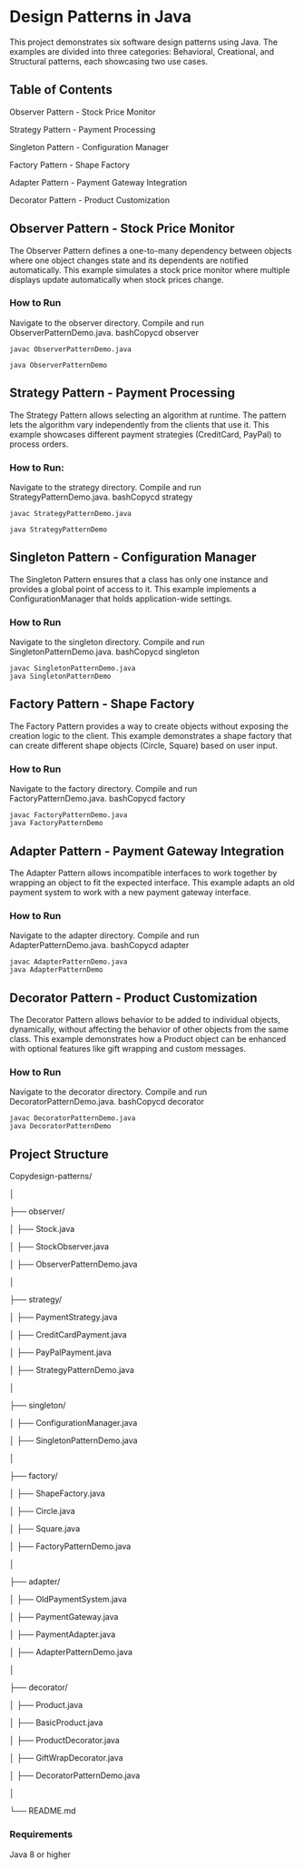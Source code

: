 # Design Patterns in Java

This project demonstrates six software design patterns using Java. The examples are divided into three categories: Behavioral, Creational, and Structural patterns, each showcasing two use cases.

## Table of Contents

Observer Pattern - Stock Price Monitor

Strategy Pattern - Payment Processing

Singleton Pattern - Configuration Manager

Factory Pattern - Shape Factory

Adapter Pattern - Payment Gateway Integration

Decorator Pattern - Product Customization



## Observer Pattern - Stock Price Monitor

The Observer Pattern defines a one-to-many dependency between objects where one object changes state and its dependents are notified automatically.
This example simulates a stock price monitor where multiple displays update automatically when stock prices change.

### How to Run

Navigate to the observer directory.
Compile and run ObserverPatternDemo.java.
bashCopycd observer

```
javac ObserverPatternDemo.java

java ObserverPatternDemo
```

## Strategy Pattern - Payment Processing

The Strategy Pattern allows selecting an algorithm at runtime. The pattern lets the algorithm vary independently from the clients that use it.
This example showcases different payment strategies (CreditCard, PayPal) to process orders.

### How to Run:

Navigate to the strategy directory.
Compile and run StrategyPatternDemo.java.
bashCopycd strategy

```
javac StrategyPatternDemo.java

java StrategyPatternDemo
```

## Singleton Pattern - Configuration Manager


The Singleton Pattern ensures that a class has only one instance and provides a global point of access to it.
This example implements a ConfigurationManager that holds application-wide settings.

### How to Run

Navigate to the singleton directory.
Compile and run SingletonPatternDemo.java.
bashCopycd singleton

```
javac SingletonPatternDemo.java
java SingletonPatternDemo
```

## Factory Pattern - Shape Factory


The Factory Pattern provides a way to create objects without exposing the creation logic to the client.
This example demonstrates a shape factory that can create different shape objects (Circle, Square) based on user input.

### How to Run

Navigate to the factory directory.
Compile and run FactoryPatternDemo.java.
bashCopycd factory

```
javac FactoryPatternDemo.java
java FactoryPatternDemo
```

## Adapter Pattern - Payment Gateway Integration

The Adapter Pattern allows incompatible interfaces to work together by wrapping an object to fit the expected interface.
This example adapts an old payment system to work with a new payment gateway interface.

### How to Run

Navigate to the adapter directory.
Compile and run AdapterPatternDemo.java.
bashCopycd adapter

```
javac AdapterPatternDemo.java
java AdapterPatternDemo
```

## Decorator Pattern - Product Customization

The Decorator Pattern allows behavior to be added to individual objects, dynamically, without affecting the behavior of other objects from the same class.
This example demonstrates how a Product object can be enhanced with optional features like gift wrapping and custom messages.

### How to Run

Navigate to the decorator directory.
Compile and run DecoratorPatternDemo.java.
bashCopycd decorator

```
javac DecoratorPatternDemo.java
java DecoratorPatternDemo
```


## Project Structure

Copydesign-patterns/

│

├── observer/

│ ├── Stock.java

│ ├── StockObserver.java

│ ├── ObserverPatternDemo.java

│

├── strategy/

│ ├── PaymentStrategy.java

│ ├── CreditCardPayment.java

│ ├── PayPalPayment.java

│ ├── StrategyPatternDemo.java

│

├── singleton/

│ ├── ConfigurationManager.java

│ ├── SingletonPatternDemo.java

│

├── factory/

│ ├── ShapeFactory.java

│ ├── Circle.java

│ ├── Square.java

│ ├── FactoryPatternDemo.java

│

├── adapter/

│ ├── OldPaymentSystem.java

│ ├── PaymentGateway.java

│ ├── PaymentAdapter.java

│ ├── AdapterPatternDemo.java

│

├── decorator/

│ ├── Product.java

│ ├── BasicProduct.java

│ ├── ProductDecorator.java

│ ├── GiftWrapDecorator.java

│ ├── DecoratorPatternDemo.java

│

└── README.md

### Requirements

Java 8 or higher
